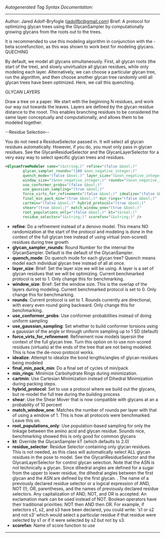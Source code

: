 <!-- THIS IS AN AUTOGENERATED FILE: Don't edit it directly, instead change the schema definition in the code itself. -->

_Autogenerated Tag Syntax Documentation:_

---
Author: Jared Adolf-Bryfogle (jadolfbr@gmail.com)
Brief: A protocol for optimizing glycan trees using the GlycanSampler by  computationally growing glycans from the roots out to the trees.

It is recommended to use this modeling algorithm in conjunction with the -beta scorefunction,  as this was shown to work best for modeling glycans.
QUECHING

By default, we model all glycans simultaneously.  First, all glycan roots (the start of the tree), and slowly unvirtualize 
all glycan residues, while only modeling each layer. 
Alternatively, we can choose a particular glycan tree, run the algorithm,  and then choose another glycan tree randomly until all 
glycan trees have been optimized. 
Here, we call this quenching. 

GLYCAN LAYERS 

Draw a tree on a paper.  We start with the beginning N residues, and work our way out towards the leaves. 
Layers are defined by the glycan residue distance to the rooot.   This enables branching residues to be considered the same 
layer conceptually and computationally, and allows them to be modeled together. 

--Residue Selection-- 

 You do not need a ResidueSelector passed in.  It will select all glycan residues automatically.
 However, if you do, you must only pass in glycan residues.   See the GlycanResidueSelector and the GlycanLayerSelector  for a very easy way to select specific glycan trees and residues.

```xml
<GlycanTreeModeler name="(&string;)" refine="(false &bool;)"
        glycan_sampler_rounds="(100 &non_negative_integer;)"
        quench_mode="(false &bool;)" layer_size="(&non_negative_integer;)"
        window_size="(&non_negative_integer;)" rounds="(&non_negative_integer;)"
        use_conformer_probs="(false &bool;)"
        use_gaussian_sampling="(true &bool;)"
        force_virts_for_refinement="(false &bool;)" idealize="(false &bool;)"
        final_min_pack_min="(true &bool;)" min_rings="(false &bool;)"
        cartmin="(false &bool;)" hybrid_protocol="(true &bool;)"
        shear="(true &bool;)" match_window_one="(true &bool;)"
        root_populations_only="(false &bool;)" kt="(&real;)"
        residue_selector="(&string;)" scorefxn="(&string;)" />
```

-   **refine**: Do a refinement instead of a denovo model. This means NO randomization at the start of the protocol and modeling is done  in the context of the full glycan tree instead of using virtual (non-scored) residues during tree growth
-   **glycan_sampler_rounds**: Round Number for the internal the GlycanSampler.   Default is the default of the GlycanSampler.
-   **quench_mode**: Do quench mode for each glycan tree? Quench means model each individual glycan tree instead of all at once.
-   **layer_size**: Brief: Set the layer size we will be using.  A layer is a set of glycan residues that we will be optimizing.
  Current benchmarked protocol is set to 1.  Only change this for benchmarking.
-   **window_size**: Brief: Set the window size.  This is the overlap of the layers during modeling. 
 Current benchmarked protocol is set to 0.  Only change this for benchmarking.
-   **rounds**: Current protocol is set to 1.  Rounds currently are directional, with every even round going backward.  Only change this for benchmarking.
-   **use_conformer_probs**: Use conformer probabilities instead of doing uniform sampling
-   **use_gaussian_sampling**: Set whether to build conformer torsions using a gaussian of the angle or through uniform sampling up to 1 SD (default)
-   **force_virts_for_refinement**: Refinement now models layersin the context of the full glycan tree.
 Turn this option on to use non-scored residues (virtuals) at the ends of the tree that are not being modeled.
  This is how the de-novo protocol works.
-   **idealize**: Attempt to idealize the bond lengths/angles of glycan residues being modeled
-   **final_min_pack_min**: Do a final set of cycles of min/pack
-   **min_rings**: Minimize Carbohydrate Rings during minimization.
-   **cartmin**: Use Cartesian Minimization instead of Dihedral Minimization during packing steps.
-   **hybrid_protocol**: Set to use a protocol where we build out the glycans, but re-model the full tree during the building process
-   **shear**: Use the Shear Mover that is now compatible with glycans at an a probability of 10 percent
-   **match_window_one**: Matches the number of rounds per layer with that of using a window of 1.  This is how all protocols were benchmarked.  Leave this on.
-   **root_populations_only**: Use population-based sampling for only the linkage between the amino acid and glycan residue. Sounds nice, benchmarking showed this is only good for common glycans
-   **kt**: Override the GlycanSampler kT (which defaults to 2.0)
-   **residue_selector**: Residue Selector containing only glycan residues.  This is not needed, as this class will automatically select ALL glycan residues in the pose to model.   See the GlycanResidueSelector and the GlycanLayerSelector for control glycan selection.   Note that the ASN is not technically a glycan.  Since dihedral angles are defined for a sugar from the upper to lower residue, the dihedral angles between the first glycan and the ASN are defined by the first glycan. . The name of a previously declared residue selector or a logical expression of AND, NOT (!), OR, parentheses, and the names of previously declared residue selectors. Any capitalization of AND, NOT, and OR is accepted. An exclamation mark can be used instead of NOT. Boolean operators have their traditional priorities: NOT then AND then OR. For example, if selectors s1, s2, and s3 have been declared, you could write: 's1 or s2 and not s3' which would select a particular residue if that residue were selected by s1 or if it were selected by s2 but not by s3.
-   **scorefxn**: Name of score function to use

---
